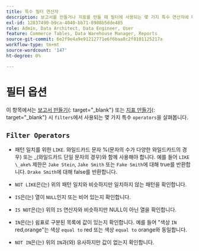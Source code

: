 ```yaml
---
title: 특수 필터 연산자
description: 보고서를 만들거나 지표를 만들 때 필터에 사용되는 몇 가지 특수 연산자에 대해 알아봅니다.
exl-id: 12837490-b9ca-4040-bb71-8988b5dde485
role: Admin, Data Architect, Data Engineer, User
feature: Commerce Tables, Data Warehouse Manager, Reports
source-git-commit: 6e2f9e4a9e91212771e6f6baa8c2f8101125217a
workflow-type: tm+mt
source-wordcount: '147'
ht-degree: 0%

---
```


# 필터 옵션

이 항목에서는 [보고서 만들기](../../tutorials/using-visual-report-builder.md){: target=&quot;_blank&quot;} 또는 [지표 만들기](../../data-user/reports/ess-manage-data-metrics.md){: target=&quot;_blank&quot;} 시 `filters`에서 사용되는 몇 가지 특수 `operators`을 살펴봅니다.

## `Filter Operators`

* 패턴 일치를 위한 `LIKE`. 와일드카드 문자 %(문자의 수가 다양한 와일드카드의 경우) 또는 _(와일드카드 단일 문자의 경우)와 함께 사용해야 합니다.  예를 들어 `LIKE \_ake%` 제한은 `Jake Stein`, `Jake Smith` 또는 `Fake Smith`에 대해 true를 반환합니다.  `Drake Smith`에 대해 false를 반환합니다.

* `NOT LIKE`은(는) 위의 패턴 일치와 비슷하지만 일치하지 않는 패턴을 확인합니다.

* `IS`은(는) 열이 `NULL`인지 또는 비어 있는지 확인합니다.

* `IS NOT`은(는) 위의 `IS` 연산자와 비슷하지만 NULL이 아닌 열을 확인합니다.

* `IN`은(는) 쉼표로 구분된 목록에 값이 있는지 확인합니다. 예를 들어 &quot;색상 `IN` red,orange&quot;는 색상 `equal to` red 또는 색상 `equal to` orange와 동일합니다.

* `NOT IN`은(는) 위의 `IN`과(와) 유사하지만 값이 없는지 확인합니다.
